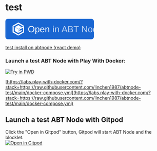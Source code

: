 # test

[![Install on my ABT Node Gitpod](https://raw.githubusercontent.com/linchen1987/abtnode-test/main/assets/install_on_abtnode.svg)](https://gitpod.io/#https://github.com/linchen1987/abtnode-test)

[test install on abtnode (react demo)](https://install.arcblock.io/?action=blocklet-install&meta_url=https%3A%2F%2Fgithub.com%2Flinchen1987%2Ftest%2Freleases%2Fdownload%2Ftest2%2Fblocklet.json)


### Launch a test ABT Node with Play With Docker:

[![Try in PWD](https://raw.githubusercontent.com/play-with-docker/stacks/master/assets/images/button.png)](https://labs.play-with-docker.com/?stack=https://raw.githubusercontent.com/linchen1987/abtnode-test/main/docker-compose.yml)

[https://labs.play-with-docker.com/?stack=https://raw.githubusercontent.com/linchen1987/abtnode-test/main/docker-compose.yml](https://labs.play-with-docker.com/?stack=https://raw.githubusercontent.com/linchen1987/abtnode-test/main/docker-compose.yml)

## Launch a test ABT Node with Gitpod

Click the "Open in Gitpod" button, Gitpod will start ABT Node and the blocklet.<br>[![Open in Gitpod](https://gitpod.io/button/open-in-gitpod.svg)](https://gitpod.io/#https://github.com/linchen1987/abtnode-test)

